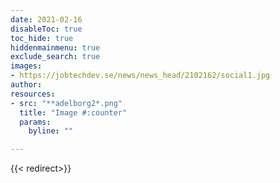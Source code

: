 ```yaml
---
date: 2021-02-16
disableToc: true
toc_hide: true
hiddenmainmenu: true
exclude_search: true
images:
- https://jobtechdev.se/news/news_head/2102162/social1.jpg
author: 
resources:
- src: "**adelborg2*.png"
  title: "Image #:counter"
  params:
    byline: ""    

---
```


{{< redirect>}}